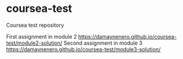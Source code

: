 # coursea-test
Coursea test repository

First assignment in module 2 https://damaynenero.github.io/coursea-test/module2-solution/
Second assignment in module 3 https://damaynenero.github.io/coursea-test/module3-solution/
